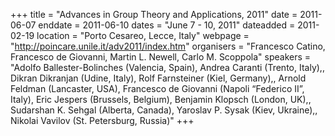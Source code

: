 +++
title = "Advances in Group Theory and Applications, 2011"
date = 2011-06-07
enddate = 2011-06-10
dates = "June 7 - 10, 2011"
dateadded = 2011-02-19
location = "Porto Cesareo, Lecce, Italy"
webpage = "http://poincare.unile.it/adv2011/index.htm"
organisers = "Francesco Catino, Francesco de Giovanni, Martin L. Newell, Carlo M. Scoppola"
speakers = "Adolfo Ballester-Bolinches (Valencia, Spain), Andrea Caranti (Trento, Italy),, Dikran Dikranjan (Udine, Italy), Rolf Farnsteiner (Kiel, Germany),, Arnold Feldman (Lancaster, USA), Francesco de Giovanni (Napoli “Federico II”, Italy), Eric Jespers (Brussels, Belgium), Benjamin Klopsch (London, UK),, Sudarshan K. Sehgal (Alberta, Canada), Yaroslav P. Sysak (Kiev, Ukraine),, Nikolai Vavilov (St. Petersburg, Russia)"
+++
